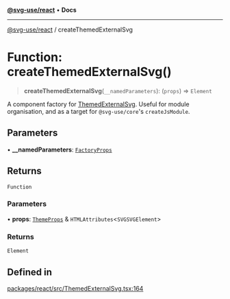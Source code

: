 [**@svg-use/react**](../README.md) • **Docs**

---

[@svg-use/react](../README.md) / createThemedExternalSvg

# Function: createThemedExternalSvg()

> **createThemedExternalSvg**(`__namedParameters`): (`props`) => `Element`

A component factory for [ThemedExternalSvg](ThemedExternalSvg.md). Useful for
module organisation, and as a target for `@svg-use/core`'s `createJsModule`.

## Parameters

• **\_\_namedParameters**: [`FactoryProps`](../type-aliases/FactoryProps.md)

## Returns

`Function`

### Parameters

• **props**: [`ThemeProps`](../interfaces/ThemeProps.md) &
`HTMLAttributes`\<`SVGSVGElement`\>

### Returns

`Element`

## Defined in

[packages/react/src/ThemedExternalSvg.tsx:164](https://github.com/fpapado/svg-use/blob/ff656698129b7434fca4a9539e22e83ad215512f/packages/react/src/ThemedExternalSvg.tsx#L164)
